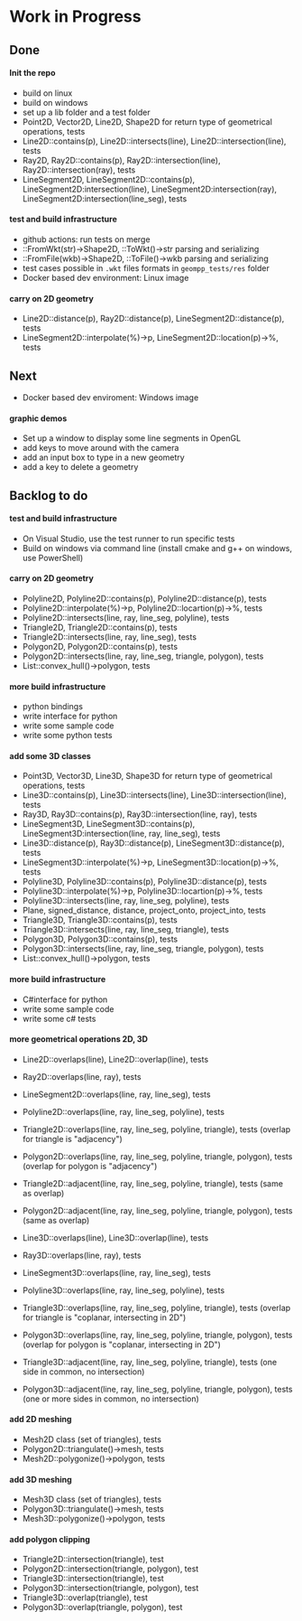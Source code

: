# Work in Progress 

## Done

#### Init the repo
- build on linux
- build on windows
- set up a lib folder and a test folder
- Point2D, Vector2D, Line2D, Shape2D for return type of geometrical operations, tests
- Line2D::contains(p), Line2D::intersects(line), Line2D::intersection(line), tests
- Ray2D, Ray2D::contains(p), Ray2D::intersection(line), Ray2D::intersection(ray), tests
- LineSegment2D, LineSegment2D::contains(p), LineSegment2D:intersection(line), LineSegment2D:intersection(ray), LineSegment2D:intersection(line_seg), tests

#### test and build infrastructure
- github actions: run tests on merge 
- ::FromWkt(str)->Shape2D, ::ToWkt()->str parsing and serializing 
- ::FromFile(wkb)->Shape2D, ::ToFile()->wkb parsing and serializing 
- test cases possible in `.wkt` files formats in `geompp_tests/res` folder
- Docker based dev environment: Linux image

#### carry on 2D geometry
- Line2D::distance(p), Ray2D::distance(p), LineSegment2D::distance(p), tests
- LineSegment2D::interpolate(%)->p, LineSegment2D::location(p)->%, tests


## Next

- Docker based dev enviroment: Windows image

#### graphic demos
- Set up a window to display some line segments in OpenGL
- add keys to move around with the camera
- add an input box to type in a new geometry
- add a key to delete a geometry 


## Backlog to do

#### test and build infrastructure 
- On Visual Studio, use the test runner to run specific tests
- Build on windows via command line (install cmake and g++ on windows, use PowerShell)

#### carry on 2D geometry
- Polyline2D, Polyline2D::contains(p), Polyline2D::distance(p), tests
- Polyline2D::interpolate(%)->p, Polyline2D::locartion(p)->%, tests
- Polyline2D::intersects(line, ray, line_seg, polyline), tests
- Triangle2D, Triangle2D::contains(p), tests
- Triangle2D::intersects(line, ray, line_seg), tests
- Polygon2D, Polygon2D::contains(p), tests
- Polygon2D::intersects(line, ray, line_seg, triangle, polygon), tests
- List<Point2D>::convex_hull()->polygon, tests

#### more build infrastructure 
- python bindings 
- write interface for python
- write some sample code
- write some python tests

#### add some 3D classes 
- Point3D, Vector3D, Line3D, Shape3D for return type of geometrical operations, tests
- Line3D::contains(p), Line3D::intersects(line), Line3D::intersection(line), tests
- Ray3D, Ray3D::contains(p), Ray3D::intersection(line, ray), tests
- LineSegment3D, LineSegment3D::contains(p), LineSegment3D:intersection(line, ray, line_seg), tests
- Line3D::distance(p), Ray3D::distance(p), LineSegment3D::distance(p), tests
- LineSegment3D::interpolate(%)->p, LineSegment3D::location(p)->%, tests
- Polyline3D, Polyline3D::contains(p), Polyline3D::distance(p), tests
- Polyline3D::interpolate(%)->p, Polyline3D::locartion(p)->%, tests
- Polyline3D::intersects(line, ray, line_seg, polyline), tests
- Plane, signed_distance, distance, project_onto, project_into, tests
- Triangle3D, Triangle3D::contains(p), tests
- Triangle3D::intersects(line, ray, line_seg, triangle), tests
- Polygon3D, Polygon3D::contains(p), tests
- Polygon3D::intersects(line, ray, line_seg, triangle, polygon), tests
- List<Point3D>::convex_hull()->polygon, tests

#### more build infrastructure 
- C#interface for python
- write some sample code
- write some c# tests

#### more geometrical operations 2D, 3D
- Line2D::overlaps(line), Line2D::overlap(line), tests
- Ray2D::overlaps(line, ray), tests
- LineSegment2D::overlaps(line, ray, line_seg), tests
- Polyline2D::overlaps(line, ray, line_seg, polyline), tests
- Triangle2D::overlaps(line, ray, line_seg, polyline, triangle), tests (overlap for triangle is "adjacency")
- Polygon2D::overlaps(line, ray, line_seg, polyline, triangle, polygon), tests (overlap for polygon is "adjacency")
- Triangle2D::adjacent(line, ray, line_seg, polyline, triangle), tests (same as overlap)
- Polygon2D::adjacent(line, ray, line_seg, polyline, triangle, polygon), tests (same as overlap)

- Line3D::overlaps(line), Line3D::overlap(line), tests
- Ray3D::overlaps(line, ray), tests
- LineSegment3D::overlaps(line, ray, line_seg), tests
- Polyline3D::overlaps(line, ray, line_seg, polyline), tests
- Triangle3D::overlaps(line, ray, line_seg, polyline, triangle), tests (overlap for triangle is "coplanar, intersecting in 2D")
- Polygon3D::overlaps(line, ray, line_seg, polyline, triangle, polygon), tests (overlap for polygon is "coplanar, intersecting in 2D")
- Triangle3D::adjacent(line, ray, line_seg, polyline, triangle), tests (one side in common, no intersection)
- Polygon3D::adjacent(line, ray, line_seg, polyline, triangle, polygon), tests (one or more sides in common, no intersection)

#### add 2D meshing
- Mesh2D class (set of triangles), tests
- Polygon2D::triangulate()->mesh, tests
- Mesh2D::polygonize()->polygon, tests

#### add 3D meshing 
- Mesh3D class (set of triangles), tests
- Polygon3D::triangulate()->mesh, tests
- Mesh3D::polygonize()->polygon, tests

#### add polygon clipping 
- Triangle2D::intersection(triangle), test
- Polygon2D::intersection(triangle, polygon), test
- Triangle3D::intersection(triangle), test
- Polygon3D::intersection(triangle, polygon), test
- Triangle3D::overlap(triangle), test
- Polygon3D::overlap(triangle, polygon), test